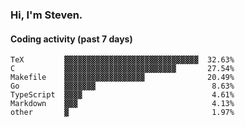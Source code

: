 ### Hi, I'm Steven.

#### Coding activity (past 7 days)
```
TeX         ▓▓▓▓▓▓▓▓▓▓▓▓▓▓▓▓▓▓▓▓▓▓▓▓▓▓▓▓▓▓  32.63%
C           ▓▓▓▓▓▓▓▓▓▓▓▓▓▓▓▓▓▓▓▓▓▓▓▓▓       27.54%
Makefile    ▓▓▓▓▓▓▓▓▓▓▓▓▓▓▓▓▓▓              20.49%
Go          ▓▓▓▓▓▓▓                          8.63%
TypeScript  ▓▓▓▓                             4.61%
Markdown    ▓▓▓                              4.13%
other       ▓                                1.97%
```
